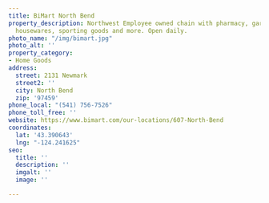 ```yaml
---
title: BiMart North Bend
property_description: Northwest Employee owned chain with pharmacy, garden center,
  housewares, sporting goods and more. Open daily.
photo_name: "/img/bimart.jpg"
photo_alt: ''
property_category:
- Home Goods
address:
  street: 2131 Newmark
  street2: ''
  city: North Bend
  zip: '97459'
phone_local: "(541) 756-7526"
phone_toll_free: ''
website: https://www.bimart.com/our-locations/607-North-Bend
coordinates:
  lat: '43.390643'
  lng: "-124.241625"
seo:
  title: ''
  description: ''
  imgalt: ''
  image: ''

---
```

